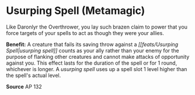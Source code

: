 ﻿---
cssclass: [feats]

---
# Usurping Spell (Metamagic)

Like Daronlyr the Overthrower, you lay such brazen claim to power that you force targets of your spells to act as though they were your allies.

**Benefit:** A creature that fails its saving throw against a _[[feats/Usurping Spell|usurping spell]]_ counts as your ally rather than your enemy for the purpose of flanking other creatures and cannot make attacks of opportunity against you. This effect lasts for the duration of the spell or for 1 round, whichever is longer. A _usurping spell_ uses up a spell slot 1 level higher than the spell's actual level.

**Source** AP 132